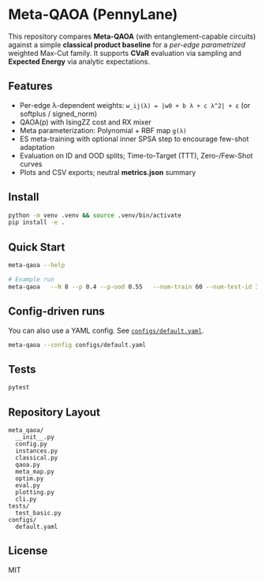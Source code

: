 
# Meta-QAOA (PennyLane)

This repository compares **Meta-QAOA** (with entanglement-capable circuits) against a simple
**classical product baseline** for a *per-edge parametrized* weighted Max-Cut family.
It supports **CVaR** evaluation via sampling and **Expected Energy** via analytic expectations.

## Features
- Per-edge λ-dependent weights: `w_ij(λ) = |w0 + b λ + c λ^2| + ε` (or softplus / signed_norm)
- QAOA(p) with IsingZZ cost and RX mixer
- Meta parameterization: Polynomial + RBF map `g(λ)`
- ES meta-training with optional inner SPSA step to encourage few-shot adaptation
- Evaluation on ID and OOD splits; Time-to-Target (TTT), Zero-/Few-Shot curves
- Plots and CSV exports; neutral **metrics.json** summary

## Install
```bash
python -m venv .venv && source .venv/bin/activate
pip install -e .
```

## Quick Start
```bash
meta-qaoa --help

# Example run
meta-qaoa   --N 8 --p 0.4 --p-ood 0.55   --num-train 60 --num-test-id 16 --num-test-ood 16   --p-layers 2 --shots 2048   --deg 2 --R 5   --M 18 --batch 12 --es-eps 0.08 --es-eta 0.35   --K 20 --a-spsa 0.08 --c-spsa 0.06   --target 0.98 --cvar-alpha 1.0   --weight-mode abs_floor --eps-floor 0.02   --seed 1234 --outdir outputs
```

## Config-driven runs
You can also use a YAML config. See [`configs/default.yaml`](configs/default.yaml).

```bash
meta-qaoa --config configs/default.yaml
```

## Tests
```bash
pytest
```

## Repository Layout
```
meta_qaoa/
  __init__.py
  config.py
  instances.py
  classical.py
  qaoa.py
  meta_map.py
  optim.py
  eval.py
  plotting.py
  cli.py
tests/
  test_basic.py
configs/
  default.yaml
```

## License
MIT
